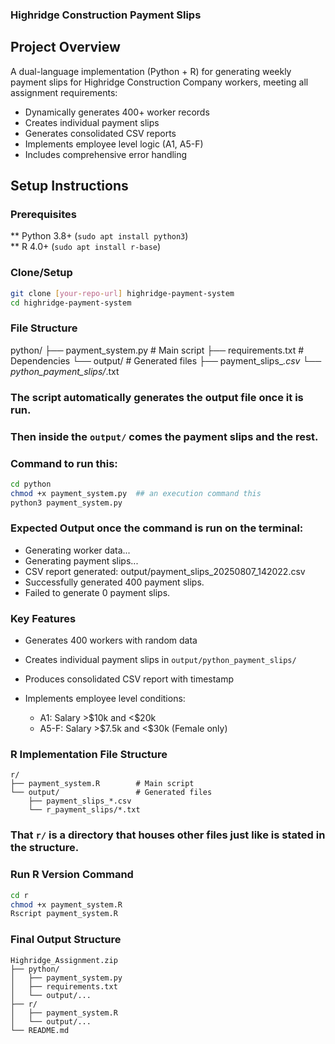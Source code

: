 ### Highridge Construction Payment Slips 

##  Project Overview
A dual-language implementation (Python + R) for generating weekly payment slips for Highridge Construction Company workers, meeting all assignment requirements:

* Dynamically generates 400+ worker records  
* Creates individual payment slips  
* Generates consolidated CSV reports  
* Implements employee level logic (A1, A5-F)  
* Includes comprehensive error handling  

## Setup Instructions

### Prerequisites
** Python 3.8+ (`sudo apt install python3`)  
** R 4.0+ (`sudo apt install r-base`)   

### Clone/Setup
```bash
git clone [your-repo-url] highridge-payment-system
cd highridge-payment-system
````

### File Structure

python/
├── payment_system.py       # Main script
├── requirements.txt        # Dependencies
└── output/                 # Generated files
    ├── payment_slips_*.csv
    └── python_payment_slips/*.txt

### The script automatically generates the output file once it is run.
### Then inside the `output/` comes the payment slips and the rest.

### Command to run this:

```bash
cd python
chmod +x payment_system.py  ## an execution command this 
python3 payment_system.py
```

### Expected Output once the command is run on the terminal:

* Generating worker data...
* Generating payment slips...
* CSV report generated: output/payment\_slips\_20250807\_142022.csv
* Successfully generated 400 payment slips.
* Failed to generate 0 payment slips.

### Key Features

* Generates 400 workers with random data
* Creates individual payment slips in `output/python_payment_slips/`
* Produces consolidated CSV report with timestamp
* Implements employee level conditions:

  * A1: Salary >\$10k and <\$20k
  * A5-F: Salary >\$7.5k and <\$30k (Female only)


### R Implementation File Structure

```
r/
├── payment_system.R        # Main script
└── output/                 # Generated files
    ├── payment_slips_*.csv
    └── r_payment_slips/*.txt
```

### That `r/` is a directory that houses other files just like is stated in the structure.

### Run R Version Command


```bash
cd r
chmod +x payment_system.R
Rscript payment_system.R
```

### Final Output Structure

```
Highridge_Assignment.zip
├── python/
│   ├── payment_system.py
│   ├── requirements.txt
│   └── output/...
├── r/
│   ├── payment_system.R
│   └── output/...
└── README.md
